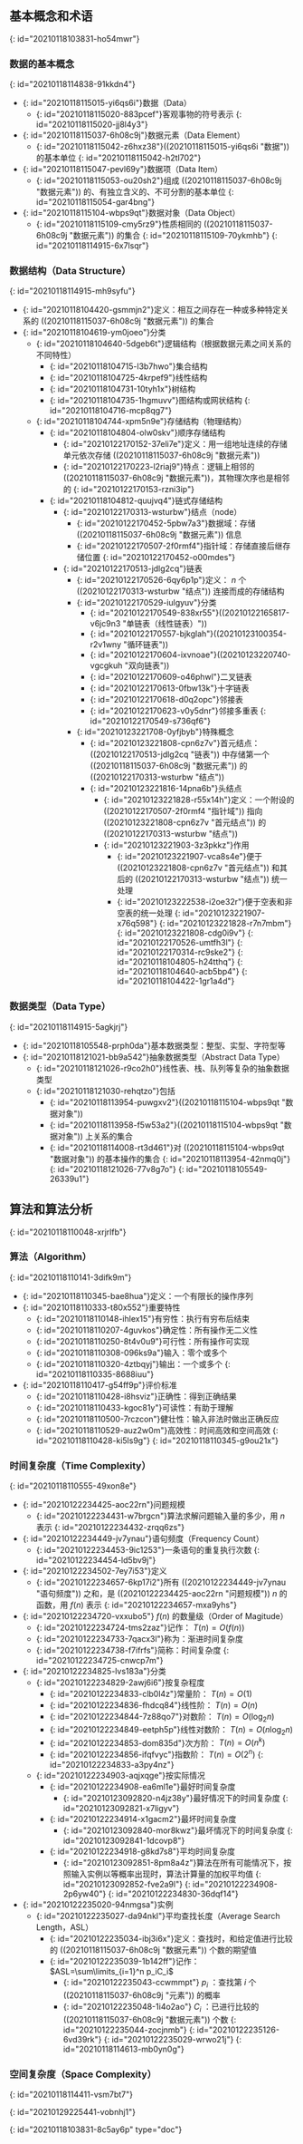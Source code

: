 ## 基本概念和术语
{: id="20210118103831-ho54mwr"}

### 数据的基本概念
{: id="20210118114838-91kkdn4"}

- {: id="20210118115015-yi6qs6i"}数据（Data）
  - {: id="20210118115020-883pcef"}客观事物的符号表示
  {: id="20210118115020-jj8l4y3"}
- {: id="20210118115037-6h08c9j"}数据元素（Data Element）
  - {: id="20210118115042-z6hxz38"}((20210118115015-yi6qs6i "数据")) 的基本单位
  {: id="20210118115042-h2tl702"}
- {: id="20210118115047-pevl69y"}数据项（Data Item）
  - {: id="20210118115053-ou20sh2"}组成 ((20210118115037-6h08c9j "数据元素")) 的、有独立含义的、不可分割的基本单位
  {: id="20210118115054-gar4bng"}
- {: id="20210118115104-wbps9qt"}数据对象（Data Object）
  - {: id="20210118115109-cmy5rz9"}性质相同的 ((20210118115037-6h08c9j "数据元素")) 的集合
  {: id="20210118115109-70ykmhb"}
{: id="20210118114915-6x7lsqr"}

### 数据结构（Data Structure）
{: id="20210118114915-mh9syfu"}

- {: id="20210118104420-gsmmjn2"}定义：相互之间存在一种或多种特定关系的 ((20210118115037-6h08c9j "数据元素")) 的集合
- {: id="20210118104619-ym0joeo"}分类
  - {: id="20210118104640-5dgeb6t"}逻辑结构（根据数据元素之间关系的不同特性）
    - {: id="20210118104715-l3b7hwo"}集合结构
    - {: id="20210118104725-4krpef9"}线性结构
    - {: id="20210118104731-10tyh1x"}树结构
    - {: id="20210118104735-1hgmuvv"}图结构或网状结构
    {: id="20210118104716-mcp8qg7"}
  - {: id="20210118104744-xpm5n9e"}存储结构（物理结构）
    - {: id="20210118104804-olw0skv"}顺序存储结构
      - {: id="20210122170152-37eli7e"}定义：用一组地址连续的存储单元依次存储 ((20210118115037-6h08c9j "数据元素"))
      - {: id="20210122170223-l2riaj9"}特点：逻辑上相邻的 ((20210118115037-6h08c9j "数据元素"))，其物理次序也是相邻的
      {: id="20210122170153-rzni3ip"}
    - {: id="20210118104812-quujvq4"}链式存储结构
      - {: id="20210122170313-wsturbw"}结点（node）
        - {: id="20210122170452-5pbw7a3"}数据域：存储 ((20210118115037-6h08c9j "数据元素")) 信息
        - {: id="20210122170507-2f0rmf4"}指针域：存储直接后继存储位置
        {: id="20210122170452-o00mdes"}
      - {: id="20210122170513-jdlg2cq"}链表
        - {: id="20210122170526-6qy6p1p"}定义： $n$ 个 ((20210122170313-wsturbw "结点")) 连接而成的存储结构
        - {: id="20210122170529-iulgyuv"}分类
          - {: id="20210122170549-838xr55"}((20210122165817-v6jc9n3 "单链表（线性链表）"))
          - {: id="20210122170557-bjkglah"}((20210123100354-r2v1wny "循环链表"))
          - {: id="20210122170604-ixvnoae"}((20210123220740-vgcgkuh "双向链表"))
          - {: id="20210122170609-o46phwl"}二叉链表
          - {: id="20210122170613-0fbw13k"}十字链表
          - {: id="20210122170618-d0q2opc"}邻接表
          - {: id="20210122170623-v0y5dnr"}邻接多重表
          {: id="20210122170549-s736qf6"}
        - {: id="20210123221708-0yfjbyb"}特殊概念
          - {: id="20210123221808-cpn6z7v"}首元结点：((20210122170513-jdlg2cq "链表")) 中存储第一个 ((20210118115037-6h08c9j "数据元素")) 的 ((20210122170313-wsturbw "结点"))
          - {: id="20210123221816-14pna6b"}头结点
            - {: id="20210123221828-r55x14h"}定义：一个附设的 ((20210122170507-2f0rmf4 "指针域")) 指向 ((20210123221808-cpn6z7v "首元结点")) 的 ((20210122170313-wsturbw "结点"))
            - {: id="20210123221903-3z3pkkz"}作用
              - {: id="20210123221907-vca8s4e"}便于 ((20210123221808-cpn6z7v "首元结点")) 和其后的 ((20210122170313-wsturbw "结点")) 统一处理
              - {: id="20210123222538-i2oe32r"}便于空表和非空表的统一处理
              {: id="20210123221907-x76q598"}
            {: id="20210123221828-r7n7mbm"}
          {: id="20210123221808-cdg0i9v"}
        {: id="20210122170526-umtfh3l"}
      {: id="20210122170314-rc9ske2"}
    {: id="20210118104805-h24tthq"}
  {: id="20210118104640-acb5bp4"}
{: id="20210118104422-1gr1a4d"}

### 数据类型（Data Type）
{: id="20210118114915-5agkjrj"}

- {: id="20210118105548-prph0da"}基本数据类型：整型、实型、字符型等
- {: id="20210118121021-bb9a542"}抽象数据类型（Abstract Data Type）
  - {: id="20210118121026-r9co2h0"}线性表、栈、队列等复杂的抽象数据类型
  - {: id="20210118121030-rehqtzo"}包括
    - {: id="20210118113954-puwgxv2"}((20210118115104-wbps9qt "数据对象"))
    - {: id="20210118113958-f5w53a2"}((20210118115104-wbps9qt "数据对象")) 上关系的集合
    - {: id="20210118114008-rt3d461"}对 ((20210118115104-wbps9qt "数据对象")) 的基本操作的集合
    {: id="20210118113954-42nmq0j"}
  {: id="20210118121026-77v8g7o"}
{: id="20210118105549-26339u1"}

## 算法和算法分析
{: id="20210118110048-xrjrlfb"}

### 算法（Algorithm）
{: id="20210118110141-3difk9m"}

- {: id="20210118110345-bae8hua"}定义：一个有限长的操作序列
- {: id="20210118110333-t80x552"}重要特性
  - {: id="20210118110148-ihlex15"}有穷性：执行有穷布后结束
  - {: id="20210118110207-4guvkos"}确定性：所有操作无二义性
  - {: id="20210118110250-8t4v0u9"}可行性：所有操作可实现
  - {: id="20210118110308-096ks9a"}输入：零个或多个
  - {: id="20210118110320-4ztbqyj"}输出：一个或多个
  {: id="20210118110335-8688iuu"}
- {: id="20210118110417-g54ff9p"}评价标准
  - {: id="20210118110428-i8hsviz"}正确性：得到正确结果
  - {: id="20210118110433-kgoc81y"}可读性：有助于理解
  - {: id="20210118110500-7rczcon"}健壮性：输入非法时做出正确反应
  - {: id="20210118110529-auz2w0m"}高效性：时间高效和空间高效
  {: id="20210118110428-ki5ls9g"}
{: id="20210118110345-g9ou21x"}

### 时间复杂度（Time Complexity）
{: id="20210118110555-49xon8e"}

- {: id="20210122234425-aoc22rn"}问题规模
  - {: id="20210122234431-w7brgcn"}算法求解问题输入量的多少，用 $n$ 表示
  {: id="20210122234432-zrqq6zs"}
- {: id="20210122234449-jv7ynau"}语句频度（Frequency Count）
  - {: id="20210122234453-9ic1253"}一条语句的重复执行次数
  {: id="20210122234454-ld5bv9j"}
- {: id="20210122234502-7ey7i53"}定义
  - {: id="20210122234657-6kp17i2"}所有 ((20210122234449-jv7ynau "语句频度")) 之和，是 ((20210122234425-aoc22rn "问题规模")) $n$ 的函数，用 $f(n)$ 表示
  {: id="20210122234657-mxa9yhs"}
- {: id="20210122234720-vxxubo5"} $f(n)$ 的数量级（Order of Magitude）
  - {: id="20210122234724-tms2zaz"}记作： $T(n)=O(f(n))$
  - {: id="20210122234733-7qacx3l"}称为：渐进时间复杂度
  - {: id="20210122234738-f7ifrfs"}简称：时间复杂度
  {: id="20210122234725-cnwcp7m"}
- {: id="20210122234825-lvs183a"}分类
  - {: id="20210122234829-2awj6i6"}按复杂程度
    - {: id="20210122234833-clb0l4z"}常量阶： $T(n)=O(1)$
    - {: id="20210122234836-fhdcq84"}线性阶： $T(n)=O(n)$
    - {: id="20210122234844-7z88qo7"}对数阶： $T(n)=O(\log_2n)$
    - {: id="20210122234849-eetph5p"}线性对数阶： $T(n)=O(n\log_2n)$
    - {: id="20210122234853-dom835d"}次方阶： $T(n)=O(n^k)$
    - {: id="20210122234856-ifqfvyc"}指数阶： $T(n)=O(2^n)$
    {: id="20210122234833-a3py4nz"}
  - {: id="20210122234903-aqjxqge"}按实际情况
    - {: id="20210122234908-ea6ml1e"}最好时间复杂度
      - {: id="20210123092820-n4jz38y"}最好情况下的时间复杂度
      {: id="20210123092821-x7ligyv"}
    - {: id="20210122234914-x1gacm2"}最坏时间复杂度
      - {: id="20210123092840-mor8kwz"}最坏情况下的时间复杂度
      {: id="20210123092841-1dcovp8"}
    - {: id="20210122234918-g8kd7s8"}平均时间复杂度
      - {: id="20210123092851-8pm8a4z"}算法在所有可能情况下，按照输入实例以等概率出现时，算法计算量的加权平均值
      {: id="20210123092852-fve2a9l"}
    {: id="20210122234908-2p6yw40"}
  {: id="20210122234830-36dqf14"}
- {: id="20210122235020-94nmgsa"}实例
  - {: id="20210122235027-da94nkl"}平均查找长度（Average Search Length，ASL）
    - {: id="20210122235034-ibj3i6x"}定义：查找时，和给定值进行比较的 ((20210118115037-6h08c9j "数据元素")) 个数的期望值
    - {: id="20210122235039-1b142ff"}记作： $ASL=\sum\limits_{i=1}^n p_iC_i$ 
      - {: id="20210122235043-ccwmmpt"} $p_i$ ：查找第 $i$ 个 ((20210118115037-6h08c9j "元素")) 的概率
      - {: id="20210122235048-1i4o2ao"} $C_i$ ：已进行比较的 ((20210118115037-6h08c9j "数据元素")) 个数
      {: id="20210122235044-zocjnmb"}
    {: id="20210122235126-6vd39rk"}
  {: id="20210122235029-wrwo21j"}
{: id="20210118114613-mb0yn0g"}

### 空间复杂度（Space Complexity）
{: id="20210118114411-vsm7bt7"}

{: id="20210129225441-vobnhj1"}


{: id="20210118103831-8c5ay6p" type="doc"}
